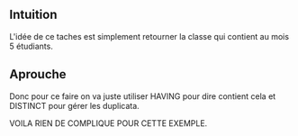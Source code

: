 ## Intuition

L'idée de ce taches est simplement retourner la classe qui contient au mois 5 étudiants.

## Aprouche

Donc pour ce faire on va juste utiliser HAVING pour dire contient cela et DISTINCT pour gérer les duplicata.


VOILA RIEN DE COMPLIQUE POUR CETTE EXEMPLE.

